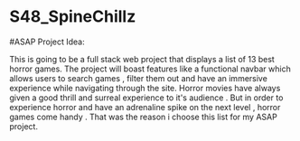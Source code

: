 # S48_SpineChillz

#ASAP Project Idea:

This is going to be a full stack web project that displays a list of 13 best horror games. 
The project will boast features like a functional navbar which allows users to search games , filter them out and have an immersive experience while navigating through the site.
Horror movies have always given a good thrill and surreal experience to it's audience . But in order to experience horror and have an adrenaline spike on the next level , horror games come handy . That was the reason i choose this list for my ASAP project. 
